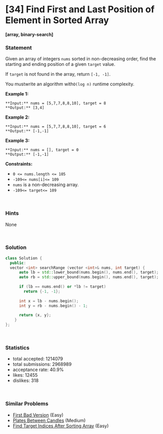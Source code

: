 # [34] Find First and Last Position of Element in Sorted Array

**[array, binary-search]**

### Statement

Given an array of integers `nums` sorted in non-decreasing order, find the starting and ending position of a given `target` value.

If `target` is not found in the array, return `[-1, -1]`.

You mustwrite an algorithm with`O(log n)` runtime complexity.


**Example 1:**

```
**Input:** nums = [5,7,7,8,8,10], target = 8
**Output:** [3,4]

```
**Example 2:**

```
**Input:** nums = [5,7,7,8,8,10], target = 6
**Output:** [-1,-1]

```
**Example 3:**

```
**Input:** nums = [], target = 0
**Output:** [-1,-1]

```

**Constraints:**
* `0 <= nums.length <= 105`
* `-109<= nums[i]<= 109`
* `nums` is a non-decreasing array.
* `-109<= target<= 109`


<br>

### Hints

None

<br>

### Solution

```cpp
class Solution {
  public:
  vector <int> searchRange (vector <int>& nums, int target) {
      auto lb = std::lower_bound(nums.begin(), nums.end(), target);
      auto rb = std::upper_bound(nums.begin(), nums.end(), target);
      
      if (lb == nums.end() or *lb != target)
        return {-1, -1};
      
      int x = lb - nums.begin();
      int y = rb - nums.begin() - 1;
      
      return {x, y};
    }
};
```

<br>

### Statistics

- total accepted: 1214079
- total submissions: 2968989
- acceptance rate: 40.9%
- likes: 12455
- dislikes: 318

<br>

### Similar Problems

- [First Bad Version](https://leetcode.com/problems/first-bad-version) (Easy)
- [Plates Between Candles](https://leetcode.com/problems/plates-between-candles) (Medium)
- [Find Target Indices After Sorting Array](https://leetcode.com/problems/find-target-indices-after-sorting-array) (Easy)
